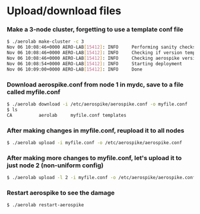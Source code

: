 # Upload/download files

### Make a 3-node cluster, forgetting to use a template conf file
```bash
$ ./aerolab make-cluster -c 3
Nov 06 10:08:46+0000 AERO-LAB[15412]: INFO     Performing sanity checks
Nov 06 10:08:46+0000 AERO-LAB[15412]: INFO     Checking if version template already exists
Nov 06 10:08:46+0000 AERO-LAB[15412]: INFO     Checking aerospike version
Nov 06 10:08:54+0000 AERO-LAB[15412]: INFO     Starting deployment
Nov 06 10:09:00+0000 AERO-LAB[15412]: INFO     Done
```

### Download aerospike.conf from node 1 in mydc, save to a file called myfile.conf
```bash
$ ./aerolab download -i /etc/aerospike/aerospike.conf -o myfile.conf
$ ls
CA          aerolab     myfile.conf templates
```

### After making changes in myfile.conf, reupload it to all nodes
```bash
$ ./aerolab upload -i myfile.conf -o /etc/aerospike/aerospike.conf
```

### After making more changes to myfile.conf, let's upload it to just node 2 (non-uniform config)
```bash
$ ./aerolab upload -l 2 -i myfile.conf -o /etc/aerospike/aerospike.conf
```

### Restart aerospike to see the damage
```bash
$ ./aerolab restart-aerospike
```
